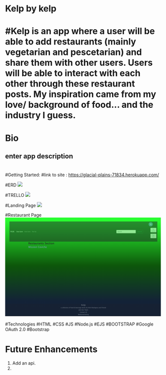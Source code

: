 # Kelp by kelp 
# #Kelp is an app where a user will be able to add restaurants (mainly vegetarian and pescetarian) and share them with other users. Users will be able to interact with each other through these restaurant posts. My inspiration came from my love/ background of food... and the industry I guess. 

# Bio 
## enter app description 



#
#Getting Started: 
#link to site : https://glacial-plains-71834.herokuapp.com/

#ERD
<img src="public/images/Kelp-v1.png">



#TRELLO 
<img src="public/images/trelloboardimage.png">

#Landing Page 
<img src="public/images/landing-page.png">

#Restaurant Page 
<img src="public/images/restaurantShowpage.png">




#Technologies
#HTML 
#CSS
#JS
#Node.js
#EJS
#BOOTSTRAP
#Google OAuth 2.0
#Bootstrap


# Future Enhancements 
1) Add an api.
2)  
